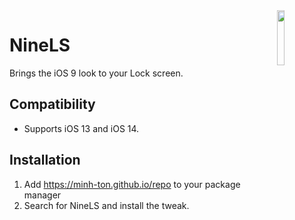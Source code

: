 <img align="right" width="15%" src="https://minh-ton.github.io/repo/icons/NineLS/Icon.png">

# NineLS
Brings the iOS 9 look to your Lock screen.

## Compatibility
- Supports iOS 13 and iOS 14.

## Installation
1. Add https://minh-ton.github.io/repo to your package manager
2. Search for NineLS and install the tweak.
